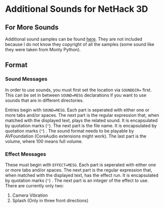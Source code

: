 # Additional Sounds for NetHack 3D
## For More Sounds

Additional sound samples can be found 
[here](http://git.klever.net/view/cgit/patchwork/opie.git/tree/sounds/nethack?id=dfac71239116c4804081d925e9cf3021680b1e2c). They are not included because I do not know they copyright of all the samples (some sound like they were taken from Monty Python).

## Format
### Sound Messages
In order to use sounds, you must first set the location via `SOUNDDIR=` first. This can be set in between  `SOUND=MESG` declarations if you want to use sounds that are in different directories.

Entries begin with `SOUND=MESG`. Each part is seperated with either one or more tabs and/or spaces. The next part is the regular expression that, when matched with the displayed text, plays the related sound. It is encapsulated by quotation marks (`"`). The next part is the file name. It is encapsulated by quotation marks (`"`) . The sound format needs to be playable by AVFoundation (CoreAudio extensions might work). The last part is the volume, where 100 means full volume.

### Effect Messages
These must begin with `EFFECT=MESG`. Each part is seperated with either one or more tabs and/or spaces. The next part is the regular expression that, when matched with the displayed text, has the effect run. It is encapsulated by quotation marks (`"`) . The next part is an integer of the effect to use. There are currently only two:

1. Camera Vibration
2. Splash (Only in three front directions)
